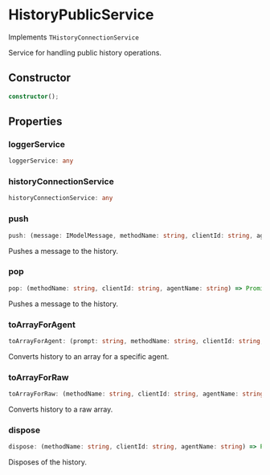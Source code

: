 # HistoryPublicService

Implements `THistoryConnectionService`

Service for handling public history operations.

## Constructor

```ts
constructor();
```

## Properties

### loggerService

```ts
loggerService: any
```

### historyConnectionService

```ts
historyConnectionService: any
```

### push

```ts
push: (message: IModelMessage, methodName: string, clientId: string, agentName: string) => Promise<void>
```

Pushes a message to the history.

### pop

```ts
pop: (methodName: string, clientId: string, agentName: string) => Promise<IModelMessage>
```

Pushes a message to the history.

### toArrayForAgent

```ts
toArrayForAgent: (prompt: string, methodName: string, clientId: string, agentName: string) => Promise<IModelMessage[]>
```

Converts history to an array for a specific agent.

### toArrayForRaw

```ts
toArrayForRaw: (methodName: string, clientId: string, agentName: string) => Promise<IModelMessage[]>
```

Converts history to a raw array.

### dispose

```ts
dispose: (methodName: string, clientId: string, agentName: string) => Promise<void>
```

Disposes of the history.
